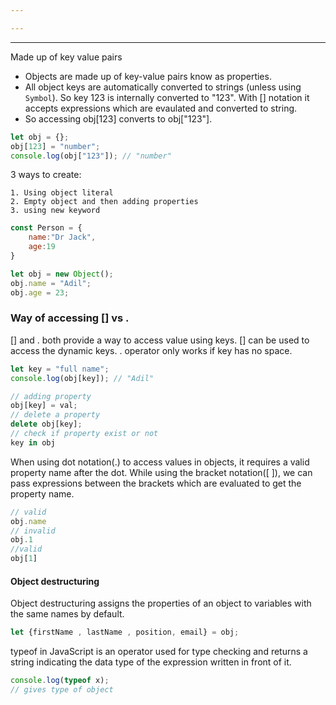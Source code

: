 ```yaml
---

---
```


---

Made up of key value pairs
- Objects are made up of key-value pairs know as properties.
- All object keys are automatically converted to strings (unless using `Symbol`). So key 123 is internally converted to "123". With [] notation it accepts expressions which are evaulated and converted to string. 
- So accessing obj[123] converts to obj["123"].

```javascript
let obj = {};
obj[123] = "number";
console.log(obj["123"]); // "number"
```

3 ways to create:

	1. Using object literal
	2. Empty object and then adding properties
	3. using new keyword


```javascript
const Person = {
	name:"Dr Jack",
	age:19 
}

let obj = new Object();
obj.name = "Adil";
obj.age = 23;
```

### Way of accessing [] vs .

[] and . both provide a way to access value using keys. [] can be used to access the dynamic keys.
. operator only works if key has no space.

```javascript
let key = "full name";
console.log(obj[key]); // "Adil"

// adding property
obj[key] = val;
// delete a property
delete obj[key];
// check if property exist or not
key in obj
```

When using dot notation(.) to access values in objects, it requires a valid property name after the dot. While using the bracket notation([ ]), we can pass expressions between the brackets which are evaluated to get the property name.

```javascript
// valid
obj.name
// invalid
obj.1
//valid
obj[1]
```

#### Object destructuring

Object destructuring assigns the properties of an object to variables with the same names by default.

```javascript
let {firstName , lastName , position, email} = obj;
```

typeof in JavaScript is an operator used for type checking and returns a string indicating the data type of the expression written in front of it.

```javascript
console.log(typeof x);
// gives type of object
```

